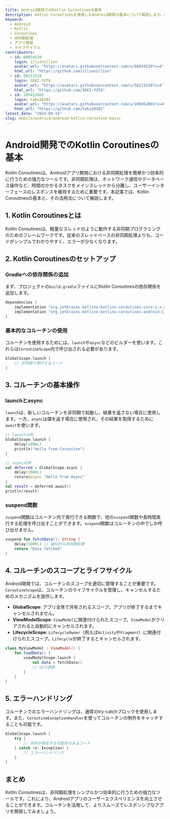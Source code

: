 ```yaml
---
title: Android開発でのKotlin Coroutinesの基本
description: Kotlin Coroutinesを使用したAndroid開発の基本について解説します。非同期処理を簡単にするコルーチンの使い方を学びましょう。
keyword:
  - Android
  - Kotlin
  - Coroutines
  - 非同期処理
  - アプリ開発
  - ライフサイクル
contributors:
  - id: 60034520
    login: illionillion
    avatar_url: "https://avatars.githubusercontent.com/u/60034520?v=4"
    html_url: "https://github.com/illionillion"
  - id: 56211510
    login: SEKI-YUTA
    avatar_url: "https://avatars.githubusercontent.com/u/56211510?v=4"
    html_url: "https://github.com/SEKI-YUTA"
  - id: 109452865
    login: taku10101
    avatar_url: "https://avatars.githubusercontent.com/u/109452865?v=4"
    html_url: "https://github.com/taku10101"
latest_date: "2024-09-16"
slug: mobile/android/android-kotlin-coroutine-basic
---
```


# Android開発でのKotlin Coroutinesの基本

Kotlin Coroutinesは、Androidアプリ開発における非同期処理を簡単かつ効率的に行うための強力なツールです。非同期処理は、ネットワーク通信やデータベース操作など、時間のかかるタスクをメインスレッドから分離し、ユーザーインターフェースのレスポンスを維持するために重要です。本記事では、Kotlin Coroutinesの基本と、その活用法について解説します。

## 1. Kotlin Coroutinesとは

Kotlin Coroutinesは、軽量なスレッドのように動作する非同期プログラミングのためのフレームワークです。従来のスレッドベースの非同期処理よりも、コードがシンプルでわかりやすく、エラーが少なくなります。

## 2. Kotlin Coroutinesのセットアップ

### Gradleへの依存関係の追加

まず、プロジェクトの`build.gradle`ファイルにKotlin Coroutinesの依存関係を追加します。

```gradle
dependencies {
    implementation "org.jetbrains.kotlinx:kotlinx-coroutines-core:1.x.x"
    implementation "org.jetbrains.kotlinx:kotlinx-coroutines-android:1.x.x"
}
```

### 基本的なコルーチンの使用

コルーチンを使用するためには、`launch`や`async`などのビルダーを使います。これらは`CoroutineScope`内で呼び出される必要があります。

```kotlin
GlobalScope.launch {
    // 非同期で実行するコード
}
```

## 3. コルーチンの基本操作

### launchとasync

`launch`は、新しいコルーチンを非同期で起動し、結果を返さない場合に使用します。一方、`async`は値を返す場合に使用され、その結果を取得するために`await`を使います。

```kotlin
// launchの例
GlobalScope.launch {
    delay(1000L)
    println("Hello from Coroutine")
}

// asyncの例
val deferred = GlobalScope.async {
    delay(1000L)
    return@async "Hello from Async"
}
val result = deferred.await()
println(result)
```

### suspend関数

`suspend`関数はコルーチン内で実行できる関数で、他の`suspend`関数や長時間実行する処理を呼び出すことができます。`suspend`関数はコルーチンの中でしか呼び出せません。

```kotlin
suspend fun fetchData(): String {
    delay(1000L) // 疑似的な非同期処理
    return "Data fetched"
}
```

## 4. コルーチンのスコープとライフサイクル

Android開発では、コルーチンのスコープを適切に管理することが重要です。`CoroutineScope`は、コルーチンのライフサイクルを管理し、キャンセルするためのメカニズムを提供します。

- **GlobalScope**: アプリ全体で共有されるスコープ。アプリが終了するまでキャンセルされません。
- **ViewModelScope**: `ViewModel`に関連付けられたスコープ。`ViewModel`がクリアされると自動的にキャンセルされます。
- **LifecycleScope**: `LifecycleOwner`（例えば`Activity`や`Fragment`）に関連付けられたスコープ。`Lifecycle`が終了するとキャンセルされます。

```kotlin
class MyViewModel : ViewModel() {
    fun loadData() {
        viewModelScope.launch {
            val data = fetchData()
            // UIの更新
        }
    }
}
```

## 5. エラーハンドリング

コルーチンでのエラーハンドリングは、通常のtry-catchブロックを使用します。また、`CoroutineExceptionHandler`を使ってコルーチンの例外をキャッチすることも可能です。

```kotlin
GlobalScope.launch {
    try {
        // 例外が発生する可能性のあるコード
    } catch (e: Exception) {
        // エラーハンドリング
    }
}
```

## まとめ

Kotlin Coroutinesは、非同期処理をシンプルかつ効率的に行うための強力なツールです。これにより、Androidアプリのユーザーエクスペリエンスを向上させることができます。コルーチンを活用して、よりスムーズでレスポンシブなアプリを開発してみましょう。
